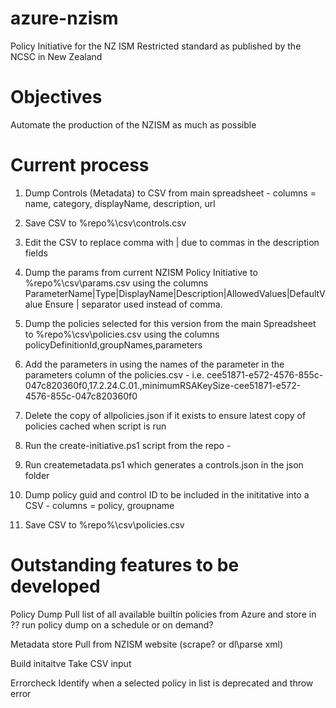 # azure-nzism
Policy Initiative for the NZ ISM Restricted standard as published by the NCSC in New Zealand

# Objectives
Automate the production of the NZISM as much as possible


# Current process

1. Dump Controls (Metadata) to CSV from main spreadsheet - columns = name, category, displayName, description, url
2. Save CSV to %repo%\csv\controls.csv
3. Edit the CSV to replace comma with | due to commas in the description fields
4. Dump the params from current NZISM Policy Initiative to %repo%\csv\params.csv using the columns ParameterName|Type|DisplayName|Description|AllowedValues|DefaultValue  Ensure | separator used instead of comma.
5. Dump the policies selected for this version from the main Spreadsheet to %repo%\csv\policies.csv using the columns policyDefinitionId,groupNames,parameters
6. Add the parameters in using the names of the parameter in the parameters column of the policies.csv - i.e. cee51871-e572-4576-855c-047c820360f0,17.2.24.C.01.,minimumRSAKeySize-cee51871-e572-4576-855c-047c820360f0
7. Delete the copy of allpolicies.json if it exists to ensure latest copy of policies cached when script is run
8. Run the create-initiative.ps1 script from the repo - 

3. Run createmetadata.ps1 which generates a controls.json in the json folder
4. Dump policy guid and control ID to be included in the inititative into a CSV - columns = policy, groupname
5. Save CSV to %repo%\csv\policies.csv


# Outstanding features to be developed

Policy Dump
Pull list of all available builtin policies from Azure and store in ??
run policy dump on a schedule or on demand?

Metadata store
Pull from NZISM website (scrape? or dl\parse xml)

Build initaitve
Take CSV input

Errorcheck
Identify when a selected policy in list is deprecated and throw error

